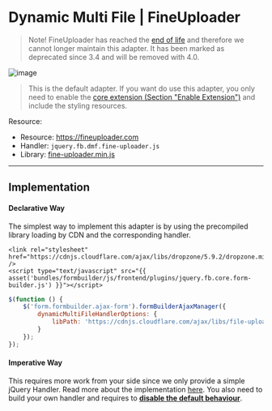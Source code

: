 # Dynamic Multi File | FineUploader

> Note! FineUploader has reached the [end of life](https://github.com/FineUploader/fine-uploader/issues/2073)
> and therefore we cannot longer maintain this adapter. It has been marked as deprecated since 3.4 and will be removed with 4.0.

![image](https://user-images.githubusercontent.com/700119/119269468-23b0b980-bbf8-11eb-8778-a43ad9a56088.png)

> This is the default adapter. If you want do use this adapter, you only need to enable the [core extension (Section "Enable Extension")](../91_Javascript.md#core-extension) and include the styling resources.
 
Resource: 

- Resource: https://fineuploader.com
- Handler: `jquery.fb.dmf.fine-uploader.js`
- Library: [fine-uploader.min.js](https://cdnjs.cloudflare.com/ajax/libs/file-uploader/5.16.2/fine-uploader.min.js)

***

## Implementation

#### Declarative Way
The simplest way to implement this adapter is by using the precompiled library loading by CDN and the corresponding handler.

```twig
<link rel="stylesheet" href="https://cdnjs.cloudflare.com/ajax/libs/dropzone/5.9.2/dropzone.min.css" />
<script type="text/javascript" src="{{ asset('bundles/formbuilder/js/frontend/plugins/jquery.fb.core.form-builder.js') }}"></script>
```

```javascript
$(function () {
    $('form.formbuilder.ajax-form').formBuilderAjaxManager({
        dynamicMultiFileHandlerOptions: {
            libPath: 'https://cdnjs.cloudflare.com/ajax/libs/file-uploader/5.16.2/fine-uploader.min.js'
        }
    });
});
```

#### Imperative Way
This requires more work from your side since we only provide a simple jQuery Handler.
Read more about the implementation [here](https://docs.fineuploader.com/features/modules.html). 
You also need to build your own handler and requires to **[disable the default behaviour](../80_FileUpload.md#disable-default-initialization)**.